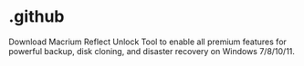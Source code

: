# .github
Download Macrium Reflect Unlock Tool to enable all premium features for powerful backup, disk cloning, and disaster recovery on Windows 7/8/10/11.
